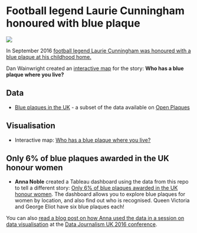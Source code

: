 # Football legend Laurie Cunningham honoured with blue plaque

![](http://ichef.bbci.co.uk/news/624/cpsprodpb/123EC/production/_91323747_map.jpg)

In September 2016 [football legend Laurie Cunningham was honoured with a blue plaque at his childhood home.](http://www.bbc.co.uk/news/uk-england-london-37428463)

Dan Wainwright created an [interactive map](https://public.tableau.com/profile/daniel.wainwright4535#!/vizhome/BlueplaquesintheUK/Dashboard1) for the story: **Who has a blue plaque where you live?**

## Data

* [Blue plaques in the UK](https://github.com/BBC-Data-Unit/blue-plaques/blob/master/Blue%20plaques%20in%20the%20UK.csv) - a subset of the data available on [Open Plaques](http://openplaques.org/)

## Visualisation

* Interactive map: [Who has a blue plaque where you live?](https://public.tableau.com/profile/daniel.wainwright4535#!/vizhome/BlueplaquesintheUK/Dashboard1)

## Only 6% of blue plaques awarded in the UK honour women

* **Anna Noble** created a Tableau dashboard using the data from this repo to tell a different story: [Only 6% of blue plaques awarded in the UK honour women](https://public.tableau.com/profile/anna.noble#!/vizhome/DJUK16-UKblueplaquesviz/Navigation). The dashboard allows you to explore blue plaques for women by location, and also find out who is recognised. Queen Victoria and George Eliot have six blue plaques each!

You can also [read a blog post on how Anna used the data in a session on data visualisation](http://www.thedataschool.co.uk/anna-noble/sexism-blue-plaque-data-viz-djuk16/) at the [Data Journalism UK 2016 conference](https://onlinejournalismblog.com/2016/10/24/data-journalism-conference-uk/). 
